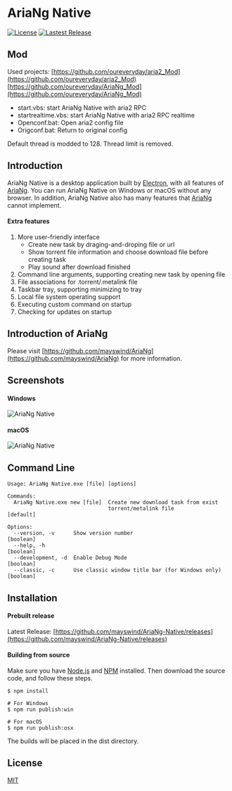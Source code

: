 # AriaNg Native
[![License](https://img.shields.io/github/license/mayswind/AriaNg-Native.svg?style=flat)](https://github.com/mayswind/AriaNg-Native/blob/master/LICENSE)
[![Lastest Release](https://img.shields.io/github/release/mayswind/AriaNg-Native.svg?style=flat)](https://github.com/mayswind/AriaNg-Native/releases)

## Mod
Used projects:
[https://github.com/oureveryday/aria2_Mod](https://github.com/oureveryday/aria2_Mod)
[https://github.com/oureveryday/AriaNg_Mod](https://github.com/oureveryday/AriaNg_Mod)

* start.vbs: start AriaNg Native with aria2 RPC 
* startrealtime.vbs: start AriaNg Native with aria2 RPC realtime 
* Openconf.bat: Open aria2 config file 
* Origconf.bat: Return to original config 

Default thread is modded to 128.
Thread limit is removed.

## Introduction
AriaNg Native is a desktop application built by [Electron](https://github.com/electron/electron), with all features of [AriaNg](https://github.com/mayswind/AriaNg). You can run AriaNg Native on Windows or macOS without any browser. In addition, AriaNg Native also has many features that [AriaNg](https://github.com/mayswind/AriaNg) cannot implement.

#### Extra features
1. More user-friendly interface
    * Create new task by draging-and-droping file or url
    * Show torrent file information and choose download file before creating task
    * Play sound after download finished
2. Command line arguments, supporting creating new task by opening file
3. File associations for .torrent/.metalink file
4. Taskbar tray, supporting minimizing to tray
5. Local file system operating support
6. Executing custom command on startup
7. Checking for updates on startup

## Introduction of AriaNg
Please visit [https://github.com/mayswind/AriaNg](https://github.com/mayswind/AriaNg) for more information.

## Screenshots
#### Windows
![AriaNg Native](https://raw.githubusercontent.com/mayswind/AriaNg-WebSite/master/screenshots/ariang_native_windows.png)

#### macOS
![AriaNg Native](https://raw.githubusercontent.com/mayswind/AriaNg-WebSite/master/screenshots/ariang_native_macos.png)

## Command Line

```
Usage: AriaNg Native.exe [file] [options]

Commands:
  AriaNg Native.exe new [file]  Create new download task from exist
                                torrent/metalink file                  [default]

Options:
  --version, -v      Show version number                               [boolean]
  --help, -h                                                           [boolean]
  --development, -d  Enable Debug Mode                                 [boolean]
  --classic, -c      Use classic window title bar (for Windows only)   [boolean]
```

## Installation
#### Prebuilt release
Latest Release: [https://github.com/mayswind/AriaNg-Native/releases](https://github.com/mayswind/AriaNg-Native/releases)

#### Building from source
Make sure you have [Node.js](https://nodejs.org/) and [NPM](https://www.npmjs.com/) installed. Then download the source code, and follow these steps.

    $ npm install
    
    # For Windows
    $ npm run publish:win
    
    # For macOS
    $ npm run publish:osx

The builds will be placed in the dist directory.

## License
[MIT](https://github.com/mayswind/AriaNg-Native/blob/master/LICENSE)
